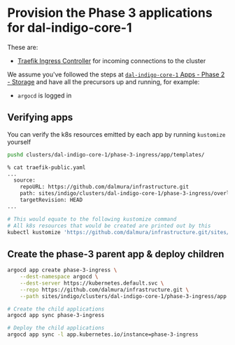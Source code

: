 # Provision the Phase 3 applications for dal-indigo-core-1

These are:
* [Traefik Ingress Controller](https://doc.traefik.io/traefik/providers/kubernetes-ingress/) for incoming connections to the cluster

We assume you've followed the steps at [`dal-indigo-core-1` Apps - Phase 2 - Storage](INDIGO-CORE-1-APPS-PHASE-2.md) and have all the precursors up and running, for example:
* `argocd` is logged in

## Verifying apps

You can verify the k8s resources emitted by each app by running `kustomize` yourself
```bash
pushd clusters/dal-indigo-core-1/phase-3-ingress/app/templates/

% cat traefik-public.yaml
...
  source:
    repoURL: https://github.com/dalmura/infrastructure.git
    path: sites/indigo/clusters/dal-indigo-core-1/phase-3-ingress/overlays/traefik-public
    targetRevision: HEAD
...

# This would equate to the following kustomize command
# All k8s resources that would be created are printed out by this
kubectl kustomize 'https://github.com/dalmura/infrastructure.git/sites/indigo/clusters/dal-indigo-core-1/phase-3-ingress/overlays/traefik-public?ref=HEAD'
```

## Create the phase-3 parent app & deploy children
```bash
argocd app create phase-3-ingress \
    --dest-namespace argocd \
    --dest-server https://kubernetes.default.svc \
    --repo https://github.com/dalmura/infrastructure.git \
    --path sites/indigo/clusters/dal-indigo-core-1/phase-3-ingress/app

# Create the child applications
argocd app sync phase-3-ingress

# Deploy the child applications
argocd app sync -l app.kubernetes.io/instance=phase-3-ingress
```
